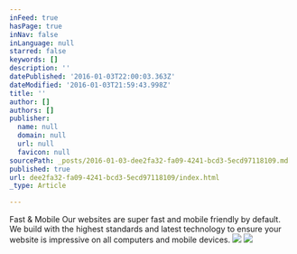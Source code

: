 ```yaml
---
inFeed: true
hasPage: true
inNav: false
inLanguage: null
starred: false
keywords: []
description: ''
datePublished: '2016-01-03T22:00:03.363Z'
dateModified: '2016-01-03T21:59:43.998Z'
title: ''
author: []
authors: []
publisher:
  name: null
  domain: null
  url: null
  favicon: null
sourcePath: _posts/2016-01-03-dee2fa32-fa09-4241-bcd3-5ecd97118109.md
published: true
url: dee2fa32-fa09-4241-bcd3-5ecd97118109/index.html
_type: Article

---
```

Fast & Mobile
Our websites are super fast and mobile friendly by default. We build with the highest standards and latest technology to ensure your website is impressive on all computers and mobile devices.
![](https://the-grid-user-content.s3-us-west-2.amazonaws.com/faba7a16-d537-418f-8698-bdf141c75737.png)
![](https://the-grid-user-content.s3-us-west-2.amazonaws.com/96738a78-e8cd-4547-9934-f58a7f62d481.jpg)